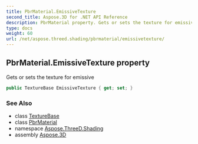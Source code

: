 ```yaml
---
title: PbrMaterial.EmissiveTexture
second_title: Aspose.3D for .NET API Reference
description: PbrMaterial property. Gets or sets the texture for emissive
type: docs
weight: 60
url: /net/aspose.threed.shading/pbrmaterial/emissivetexture/
---
```

## PbrMaterial.EmissiveTexture property

Gets or sets the texture for emissive

```csharp
public TextureBase EmissiveTexture { get; set; }
```

### See Also

* class [TextureBase](../../texturebase/)
* class [PbrMaterial](../)
* namespace [Aspose.ThreeD.Shading](../../pbrmaterial/)
* assembly [Aspose.3D](../../../)


